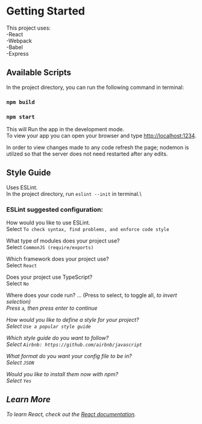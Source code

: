 # Getting Started

This project uses:\
-React\
-Webpack\
-Babel\
-Express

## Available Scripts

In the project directory, you can run the following command in terminal:

### `npm build`
### `npm start`

This will Run the app in the development mode.\
To view your app you can open your browser and type [http://localhost:1234](http://localhost:1234).

In order to view changes made to any code refresh the page; nodemon is utilzed so that the server does not need restarted after any edits.

## Style Guide

Uses ESLint.\
In the project directory, run `eslint --init` in terminal.\

### ESLint suggested configuration:

How would you like to use ESLint.\
Select `To check syntax, find problems, and enforce code style`

What type of modules does your project use?\
Select `CommonJS (require/exports)`

Which framework does your project use?\
Select `React`

Does your project use TypeScript?\
Select `No`

Where does your code run? …  (Press <space> to select, <a> to toggle all, <i> to invert selection)\
Press `a`, then press enter to continue

How would you like to define a style for your project?\
Select `Use a popular style guide`

Which style guide do you want to follow?\
Select `Airbnb: https://github.com/airbnb/javascript`

What format do you want your config file to be in?\
Select `JSON`

 Would you like to install them now with npm?\
 Select `Yes`

## Learn More

To learn React, check out the [React documentation](https://reactjs.org/).
